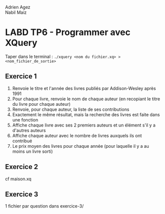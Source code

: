 Adrien Agez <br/>
Nabil Maiz

# LABD TP6 - Programmer avec XQuery

Taper dans le terminal :
	`./xquery <nom du fichier.xq> > <nom_fichier_de_sortie>` 

## Exercice 1 

1. Renvoie le titre et l'année des livres publiés par Addison-Wesley après 1991
2. Pour chaque livre, renvoie le nom de chaque auteur (en recopiant le titre du livre pour chaque auteur)
3. Renvoie, pour chaque auteur, la liste de ses contributions
4. Exactement le même résultat, mais  la recherche des livres est faite dans une fonction
5. Affiche chaque livre avec ses 2 premiers auteurs et un élément <et-al/> s'il y a d'autres auteurs
6. Affiche chaque auteur avec le nombre de livres auxquels ils ont contribué
7. Le prix moyen des livres pour chaque année (pour laquelle il y a au moins un livre sorti)

## Exercice 2

cf maison.xq


## Exercice 3

1 fichier par question dans exercice-3/
